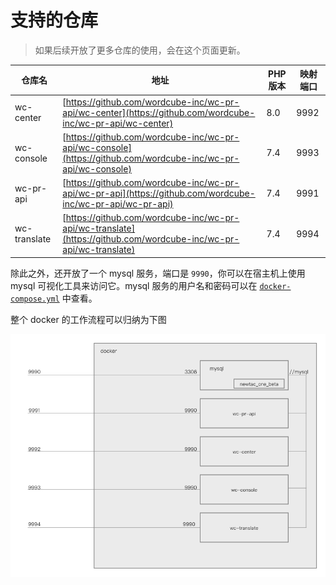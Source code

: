 # 支持的仓库

> 如果后续开放了更多仓库的使用，会在这个页面更新。

| 仓库名 | 地址 | PHP版本 | 映射端口 |
| ------ | ---- | ------- | -------- |
|  wc-center      |   [https://github.com/wordcube-inc/wc-pr-api/wc-center](https://github.com/wordcube-inc/wc-pr-api/wc-center)     |   8.0      |    9992  |
|  wc-console      |   [https://github.com/wordcube-inc/wc-pr-api/wc-console](https://github.com/wordcube-inc/wc-pr-api/wc-console)     |   7.4      |    9993  |
|  wc-pr-api      |   [https://github.com/wordcube-inc/wc-pr-api/wc-pr-api](https://github.com/wordcube-inc/wc-pr-api/wc-pr-api)     |   7.4      |    9991  |
|  wc-translate      |   [https://github.com/wordcube-inc/wc-pr-api/wc-translate](https://github.com/wordcube-inc/wc-pr-api/wc-translate)     |   7.4      |    9994  |

除此之外，还开放了一个 mysql 服务，端口是 `9990`，你可以在宿主机上使用 mysql 可视化工具来访问它。mysql 服务的用户名和密码可以在 [`docker-compose.yml`](https://github.com/wordcube-inc/wc-pr-docker/blob/main/docker-compose.yml) 中查看。

整个 docker 的工作流程可以归纳为下图

![](img/img1.png)